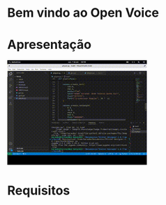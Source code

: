 <H1>Bem vindo ao Open Voice</H1>



<h1 align="center">
  <h1>Apresentação</h1>
</h1>

<img src="testeplayermoldura.gif">

<h1>Requisitos</h1>
